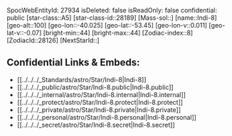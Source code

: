 ﻿---
location: [-53.45,40.025,100]
type: Star
tags:
- astro/Star

---
SpocWebEntityId: 27934
isDeleted: false
isReadOnly: false
confidential: public
[star-class::A5]
[star-class-id::28189]
[Mass-sol::]
[name::Indi-8]
[geo-alt::100]
[geo-lon::-40.025]
[geo-lat::-53.45]
[geo-lon-v::0.011]
[geo-lat-v::-0.07]
[bright-min::44]
[bright-max::44]
[Zodiac-index::8]
[ZodiacId::28126]
[NextStarId::]



## Confidential Links & Embeds: 
- [[../../../_Standards/astro/Star/Indi-8|Indi-8]] 
- [[../../../_public/astro/Star/Indi-8.public|Indi-8.public]] 
- [[../../../_internal/astro/Star/Indi-8.internal|Indi-8.internal]] 
- [[../../../_protect/astro/Star/Indi-8.protect|Indi-8.protect]] 
- [[../../../_private/astro/Star/Indi-8.private|Indi-8.private]] 
- [[../../../_personal/astro/Star/Indi-8.personal|Indi-8.personal]] 
- [[../../../_secret/astro/Star/Indi-8.secret|Indi-8.secret]]

